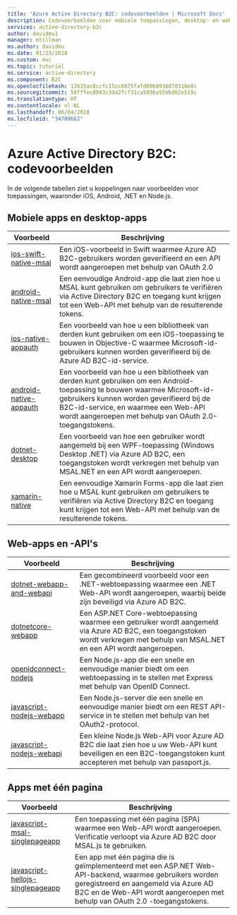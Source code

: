 ```yaml
---
title: 'Azure Active Directory B2C: codevoorbeelden | Microsoft Docs'
description: Codevoorbeelden voor mobiele toepassingen, desktop- en webtoepassingen, en toepassingen met één pagina van Azure Active Directory B2C.
services: active-directory-b2c
author: davidmu1
manager: mtillman
ms.author: davidmu
ms.date: 01/23/2018
ms.custom: mvc
ms.topic: tutorial
ms.service: active-directory
ms.component: B2C
ms.openlocfilehash: 13615ac8ccfc15cc6675fafd09b8936870310e8c
ms.sourcegitcommit: 59fffec8043c3da2fcf31ca5036a55bbd62e519c
ms.translationtype: HT
ms.contentlocale: nl-NL
ms.lasthandoff: 06/04/2018
ms.locfileid: "34709662"
---
```

# <a name="azure-active-directory-b2c-code-samples"></a>Azure Active Directory B2C: codevoorbeelden

In de volgende tabellen ziet u koppelingen naar voorbeelden voor toepassingen, waaronder iOS, Android, .NET en Node.js.

## <a name="mobile-and-desktop-apps"></a>Mobiele apps en desktop-apps

| Voorbeeld | Beschrijving |
|--------| ----------- |
| [ios-swift-native-msal](https://github.com/Azure-Samples/active-directory-b2c-ios-swift-native-msal) | Een iOS-voorbeeld in Swift waarmee Azure AD B2C-gebruikers worden geverifieerd en een API wordt aangeroepen met behulp van OAuth 2.0 |
| [android-native-msal](https://github.com/Azure-Samples/active-directory-b2c-android-native-msal) | Een eenvoudige Android-app die laat zien hoe u MSAL kunt gebruiken om gebruikers te verifiëren via Active Directory B2C en toegang kunt krijgen tot een Web-API met behulp van de resulterende tokens. |
| [ios-native-appauth](https://github.com/Azure-Samples/active-directory-b2c-ios-native-appauth) | Een voorbeeld van hoe u een bibliotheek van derden kunt gebruiken om een iOS-toepassing te bouwen in Objective-C waarmee Microsoft-id-gebruikers kunnen worden geverifieerd bij de Azure AD B2C-id-service. |
| [android-native-appauth](https://github.com/Azure-Samples/active-directory-b2c-android-native-appauth) | Een voorbeeld van hoe u een bibliotheek van derden kunt gebruiken om een Android-toepassing te bouwen waarmee Microsoft-id-gebruikers kunnen worden geverifieerd bij de B2C-id-service, en waarmee een Web-API wordt aangeroepen met behulp van OAuth 2.0-toegangstokens. |
| [dotnet-desktop](https://github.com/Azure-Samples/active-directory-b2c-dotnet-desktop) | Een voorbeeld van hoe een gebruiker wordt aangemeld bij een WPF-toepassing (Windows Desktop .NET) via Azure AD B2C, een toegangstoken wordt verkregen met behulp van MSAL.NET en een API wordt aangeroepen. | 
| [xamarin-native](https://github.com/Azure-Samples/active-directory-b2c-xamarin-native) | Een eenvoudige Xamarin Forms-app die laat zien hoe u MSAL kunt gebruiken om gebruikers te verifiëren via Active Directory B2C en toegang kunt krijgen tot een Web-API met behulp van de resulterende tokens. |

## <a name="web-apps-and-apis"></a>Web-apps en -API's

| Voorbeeld | Beschrijving |
|--------| ----------- |
| [dotnet-webapp-and-webapi](https://github.com/Azure-Samples/active-directory-b2c-dotnet-webapp-and-webapi) | Een gecombineerd voorbeeld voor een .NET-webtoepassing waarmee een .NET Web-API wordt aangeroepen, waarbij beide zijn beveiligd via Azure AD B2C. |
| [dotnetcore-webapp](https://github.com/Azure-Samples/active-directory-b2c-dotnetcore-webapp) | Een ASP.NET Core-webtoepassing waarmee een gebruiker wordt aangemeld via Azure AD B2C, een toegangstoken wordt verkregen met behulp van MSAL.NET en een API wordt aangeroepen. |
| [openidconnect-nodejs](https://github.com/AzureADQuickStarts/B2C-WebApp-OpenIDConnect-NodeJS) | Een Node.js-app die een snelle en eenvoudige manier biedt om een webtoepassing in te stellen met Express met behulp van OpenID Connect. |
| [javascript-nodejs-webapp](https://github.com/AzureADQuickStarts/active-directory-b2c-javascript-nodejs-webapp) | Een Node.js-server die een snelle en eenvoudige manier biedt om een REST API-service in te stellen met behulp van het OAuth2-protocol. |
| [javascript-nodejs-webapi](https://github.com/Azure-Samples/active-directory-b2c-javascript-nodejs-webapi) | Een kleine Node.js Web-API voor Azure AD B2C die laat zien hoe u uw Web-API kunt beveiligen en een B2C-toegangstoken kunt accepteren met behulp van passport.js. |

## <a name="single-page-apps"></a>Apps met één pagina

| Voorbeeld | Beschrijving |
|--------| ----------- |
| [javascript-msal-singlepageapp](https://github.com/Azure-Samples/active-directory-b2c-javascript-msal-singlepageapp) | Een toepassing met één pagina (SPA) waarmee een Web-API wordt aangeroepen. Verificatie verloopt via Azure AD B2C door MSAL.js te gebruiken. | 
| [javascript-hellojs-singlepageapp](https://github.com/Azure-Samples/active-directory-b2c-javascript-hellojs-singlepageapp) | Een app met één pagina die is geïmplementeerd met een ASP.NET Web-API-backend, waarmee gebruikers worden geregistreerd en aangemeld via Azure AD B2C en de Web-API wordt aangeroepen met behulp van OAuth 2.0 -toegangstokens. |